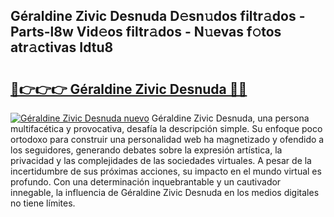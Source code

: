 ## Géraldine Zivic Desnuda D𝚎sn𝚞dos filtr𝚊dos - Parts-l8w Vid𝚎os filtr𝚊dos - N𝚞evas f𝚘tos atr𝚊ctivas Idtu8

# <h2><a href="http://mbb388.tromn.icu/?c=G%c3%a9raldine+Zivic+Desnuda">🔗👉👉👉 Géraldine Zivic Desnuda 🔗🔗</a></h2>

[![Géraldine Zivic Desnuda nuevo](https://i.imgur.com/pEAQMta.gif)](http://mbb388.tromn.icu/?c=G%c3%a9raldine+Zivic+Desnuda)
Géraldine Zivic Desnuda, una persona multifacética y provocativa, desafía la descripción simple. Su enfoque poco ortodoxo para construir una personalidad web ha magnetizado y ofendido a los seguidores, generando debates sobre la expresión artística, la privacidad y las complejidades de las sociedades virtuales. A pesar de la incertidumbre de sus próximas acciones, su impacto en el mundo virtual es profundo. Con una determinación inquebrantable y un cautivador innegable, la influencia de Géraldine Zivic Desnuda en los medios digitales no tiene límites.
